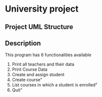# University project
## Project UML Structure
## Description

This program has 6 functionalities available
1. Print all teachers and their data
2. Print Course Data
3. Create and assign student
4. Create course"
5. List courses in which a student is enrolled"
6. Quit"
